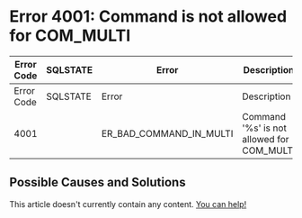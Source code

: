 
# Error 4001: Command is not allowed for COM_MULTI


| Error Code | SQLSTATE | Error | Description |
| --- | --- | --- | --- |
| Error Code | SQLSTATE | Error | Description |
| 4001 |  | ER_BAD_COMMAND_IN_MULTI | Command '%s' is not allowed for COM_MULTI |




## Possible Causes and Solutions


This article doesn't currently contain any content. [You can help!](/kb/en/writing-and-editing-knowledge-base-articles/)


